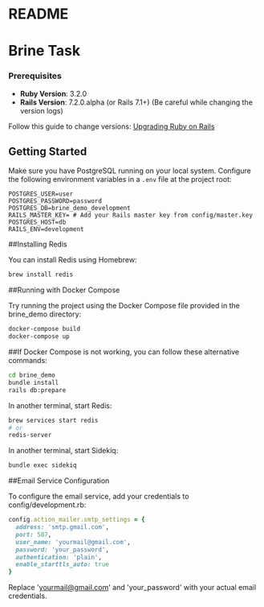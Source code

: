 # README

# Brine Task

### Prerequisites

- **Ruby Version**: 3.2.0
- **Rails Version**: 7.2.0.alpha (or Rails 7.1+)
  (Be careful while changing the version logs)

Follow this guide to change versions: [Upgrading Ruby on Rails](https://guides.rubyonrails.org/upgrading_ruby_on_rails.html)

## Getting Started


Make sure you have PostgreSQL running on your local system. Configure the following environment variables in a `.env` file at the project root:

```dotenv
POSTGRES_USER=user
POSTGRES_PASSWORD=password
POSTGRES_DB=brine_demo_development
RAILS_MASTER_KEY= # Add your Rails master key from config/master.key
POSTGRES_HOST=db
RAILS_ENV=development
```

##Installing Redis

You can install Redis using Homebrew:

```bash
brew install redis
```

##Running with Docker Compose

Try running the project using the Docker Compose file provided in the brine_demo directory:

```bash
docker-compose build
docker-compose up
```

##If Docker Compose is not working, you can follow these alternative commands:

```bash
cd brine_demo
bundle install
rails db:prepare
```

In another terminal, start Redis:

```bash
brew services start redis
# or
redis-server

```

In another terminal, start Sidekiq:

```bash
bundle exec sidekiq
```

##Email Service Configuration

To configure the email service, add your credentials to config/development.rb:

```ruby
config.action_mailer.smtp_settings = {
  address: 'smtp.gmail.com',
  port: 587,
  user_name: 'yourmail@gmail.com',
  password: 'your_password',
  authentication: 'plain',
  enable_starttls_auto: true
}
```
Replace 'yourmail@gmail.com' and 'your_password' with your actual email credentials.